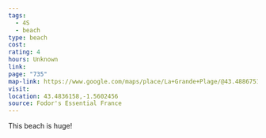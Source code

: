 ```yaml
---
tags:
  - 4S
  - beach
type: beach
cost: 
rating: 4
hours: Unknown
link: 
page: "735"
map-link: https://www.google.com/maps/place/La+Grande+Plage/@43.4886751,-1.5613795,16z/data=!4m15!1m8!3m7!1s0xd516adb9d8132df:0xd609ef82551e3ad5!2sLa+Grande+Plage,+Biarritz,+France!3b1!8m2!3d43.4871335!4d-1.5558089!16s%2Fg%2F11gnrpc6sc!3m5!1s0xd516ad86491ba85:0x813c25cbf7886914!8m2!3d43.4838065!4d-1.5603686!16s%2Fg%2F1tdqcx7k?entry=ttu&g_ep=EgoyMDI0MTAwOS4wIKXMDSoASAFQAw%3D%3D
visit: 
location: 43.4836158,-1.5602456
source: Fodor's Essential France
---
```

This beach is huge!